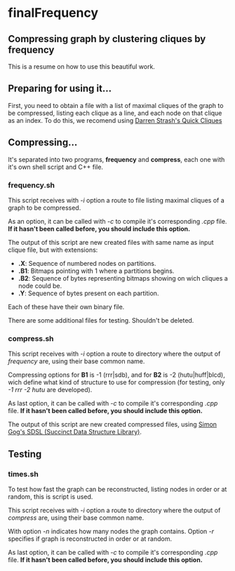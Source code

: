 # finalFrequency
## Compressing graph by clustering cliques by frequency

This is a resume on how to use this beautiful work.


## Preparing for using it...
First, you need to obtain a file with a list of maximal cliques of the graph to be compressed, listing each clique as a line, and each node on that clique as an index.
To do this, we recomend using [Darren Strash's Quick Cliques](https://github.com/darrenstrash/quick-cliques)


## Compressing...
It's separated into two programs, **frequency** and **compress**, each one with it's own shell script and C++ file.

### frequency.sh
This script receives with *-i* option a route to file listing maximal cliques of a graph to be compressed.

As an option, it can be called with *-c* to compile it's corresponding *.cpp* file.
**If it hasn't been called before, you should include this option.**

The output of this script are new created files with same name as input clique file, but with extensions:

- **.X**: Sequence of numbered nodes on partitions.
- **.B1**: Bitmaps pointing with 1 where a partitions begins.
- **.B2**: Sequence of bytes representing bitmaps showing on wich cliques a node could be.
- **.Y**: Sequence of bytes present on each partition.

Each of these have their own binary file.

There are some additional files for testing. Shouldn't be deleted.

### compress.sh
This script receives with *-i* option a route to directory where the output of *frequency* are, using their base common name.

Compressing options for **B1** is -1 (rrr|sdb), and for **B2** is -2 (hutu|huff|blcd), wich define what kind of structure to use for compression (for testing, only *-1 rrr -2 hutu* are developed).

As last option, it can be called with *-c* to compile it's corresponding *.cpp* file.
**If it hasn't been called before, you should include this option.**

The output of this script are new created compressed files, using [Simon Gog's SDSL (Succinct Data Structure Library)](https://github.com/simongog/sdsl-lite).


## Testing

### times.sh
To test how fast the graph can be reconstructed, listing nodes in order or at random, this is script is used.

This script receives with *-i* option a route to directory where the output of *compress* are, using their base common name.

With option *-n* indicates how many nodes the graph contains. Option *-r* specifies if graph is reconstructed in order or at random.

As last option, it can be called with *-c* to compile it's corresponding *.cpp* file.
**If it hasn't been called before, you should include this option.**

